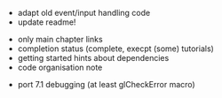* adapt old event/input handling code
* update readme!
 - only main chapter links
 - completion status (complete, execpt (some) tutorials)
 - getting started hints about dependencies
 - code organisation note

* port 7.1 debugging (at least glCheckError macro)
